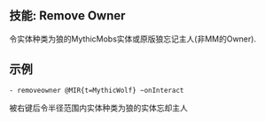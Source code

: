技能: Remove Owner
--------------------------

令实体种类为狼的MythicMobs实体或原版狼忘记主人(非MM的Owner).

示例
--------

    - removeowner @MIR{t=MythicWolf} ~onInteract

被右键后令半径范围内实体种类为狼的实体忘却主人

